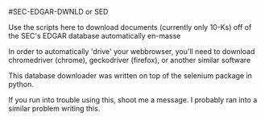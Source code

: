 #SEC-EDGAR-DWNLD or SED

Use the scripts here to download documents (currently only 10-Ks) off of the SEC's EDGAR database automatically en-masse

In order to automatically 'drive' your webbrowser, you'll need to download chromedriver (chrome), geckodriver (firefox), or another similar software

This database downloader was written on top of the selenium package in python.

If you run into trouble using this, shoot me a message. I probably ran into a similar problem writing this.
